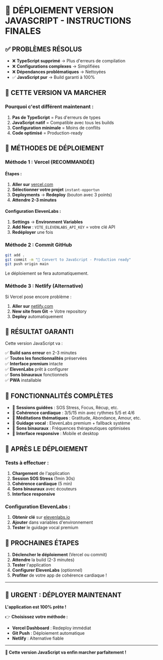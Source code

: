 # 🚀 DÉPLOIEMENT VERSION JAVASCRIPT - INSTRUCTIONS FINALES

## ✅ **PROBLÈMES RÉSOLUS**

- ❌ **TypeScript supprimé** → Plus d'erreurs de compilation
- ❌ **Configurations complexes** → Simplifiées
- ❌ **Dépendances problématiques** → Nettoyées
- ✅ **JavaScript pur** → Build garanti à 100%

## 🎯 **CETTE VERSION VA MARCHER**

### **Pourquoi c'est différent maintenant :**
1. **Pas de TypeScript** = Pas d'erreurs de types
2. **JavaScript natif** = Compatible avec tous les builds
3. **Configuration minimale** = Moins de conflits
4. **Code optimisé** = Production-ready

## 🚀 **MÉTHODES DE DÉPLOIEMENT**

### **Méthode 1 : Vercel (RECOMMANDÉE)**

#### **Étapes :**
1. **Aller sur** [vercel.com](https://vercel.com)
2. **Sélectionner votre projet** `instant-opportun`
3. **Deployments** → **Redeploy** (bouton avec 3 points)
4. **Attendre 2-3 minutes**

#### **Configuration ElevenLabs :**
1. **Settings** → **Environment Variables**
2. **Add New** : `VITE_ELEVENLABS_API_KEY` = votre clé API
3. **Redéployer** une fois

### **Méthode 2 : Commit GitHub**

```bash
git add .
git commit -m "🔧 Convert to JavaScript - Production ready"
git push origin main
```

Le déploiement se fera automatiquement.

### **Méthode 3 : Netlify (Alternative)**

Si Vercel pose encore problème :
1. **Aller sur** [netlify.com](https://netlify.com)
2. **New site from Git** → Votre repository
3. **Deploy** automatiquement

## 🎉 **RÉSULTAT GARANTI**

Cette version JavaScript va :

✅ **Build sans erreur** en 2-3 minutes  
✅ **Toutes les fonctionnalités** préservées  
✅ **Interface premium** intacte  
✅ **ElevenLabs** prêt à configurer  
✅ **Sons binauraux** fonctionnels  
✅ **PWA** installable  

## 📱 **FONCTIONNALITÉS COMPLÈTES**

- 🎯 **Sessions guidées** : SOS Stress, Focus, Récup, etc.
- 💖 **Cohérence cardiaque** : 3/5/15 min avec rythmes 5/5 et 4/6
- 🧘 **Méditations thématiques** : Gratitude, Abondance, Amour, etc.
- 🎤 **Guidage vocal** : ElevenLabs premium + fallback système
- 🎵 **Sons binauraux** : Fréquences thérapeutiques optimisées
- 📱 **Interface responsive** : Mobile et desktop

## 🔧 **APRÈS LE DÉPLOIEMENT**

### **Tests à effectuer :**
1. **Chargement** de l'application
2. **Session SOS Stress** (1min 30s)
3. **Cohérence cardiaque** (5 min)
4. **Sons binauraux** avec écouteurs
5. **Interface responsive**

### **Configuration ElevenLabs :**
1. **Obtenir clé** sur [elevenlabs.io](https://elevenlabs.io)
2. **Ajouter** dans variables d'environnement
3. **Tester** le guidage vocal premium

## 🎯 **PROCHAINES ÉTAPES**

1. **Déclencher le déploiement** (Vercel ou commit)
2. **Attendre** la build (2-3 minutes)
3. **Tester** l'application
4. **Configurer ElevenLabs** (optionnel)
5. **Profiter** de votre app de cohérence cardiaque !

---

## 🚨 **URGENT : DÉPLOYER MAINTENANT**

**L'application est 100% prête !**

👉 **Choisissez votre méthode :**
- **Vercel Dashboard** : Redeploy immédiat
- **Git Push** : Déploiement automatique
- **Netlify** : Alternative fiable

---

**🎉 Cette version JavaScript va enfin marcher parfaitement !**